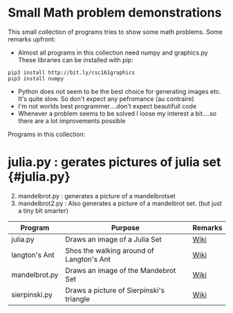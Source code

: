 # Small Math problem demonstrations

This small collection of programs tries to show some math problems.
Some remarks upfront:
- Almost all programs in this collection need numpy and graphics.py
These libraries can be installed with pip:
```
pip3 install http://bit.ly/csc161graphics
pip3 install numpy
```
- Python does not seem to be the best choice for generating images etc. It's quite slow. So don't expect any pefromance (au contraire)
- I'm not worlds best programmer....don't expect beautifull code
- Whenever a problem seems to be solved I loose my interest a bit....so there are a lot improvements possible

Programs in this collection:
# julia.py : gerates pictures of julia set {#julia.py}



2. mandelbrot.py : generates a picture of a mandelbrotset
3. mandelbrot2.py : Also generates a picture of a mandelbrot set. (but just a tiny bit smarter)


| Program | Purpose | Remarks|
|----------|----------|----------|
|julia.py|Draws an image of a Julia Set|[Wiki](https://en.wikipedia.org/wiki/Julia_set)|
|langton's Ant|Shos the walking around of Langton's Ant|[Wiki](https://en.wikipedia.org/wiki/Langton%27s_ant)|
|mandelbrot.py|Draws an image of the Mandebrot Set|[Wiki](https://en.wikipedia.org/wiki/Mandelbrot_set)|
|sierpinski.py|Draws a picture of Sierpinski's triangle|[Wiki](https://en.wikipedia.org/wiki/Sierpi%C5%84ski_triangle)|
